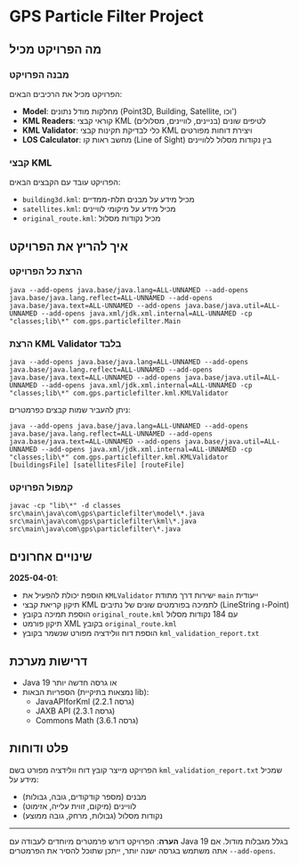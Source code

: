 # GPS Particle Filter Project

## מה הפרויקט מכיל

### מבנה הפרויקט
הפרויקט מכיל את הרכיבים הבאים:
- **Model**: מחלקות מודל נתונים (Point3D, Building, Satellite, וכו')
- **KML Readers**: קוראי קבצי KML לטיפים שונים (בניינים, לוויינים, מסלולים)
- **KML Validator**: כלי לבדיקת תקינות קבצי KML ויצירת דוחות מפורטים
- **LOS Calculator**: מחשב ראות קו (Line of Sight) בין נקודות מסלול ללוויינים

### קבצי KML
הפרויקט עובד עם הקבצים הבאים:
- `building3d.kml`: מכיל מידע על מבנים תלת-ממדיים
- `satellites.kml`: מכיל מידע על מיקומי לוויינים
- `original_route.kml`: מכיל נקודות מסלול

## איך להריץ את הפרויקט

### הרצת כל הפרויקט
```
java --add-opens java.base/java.lang=ALL-UNNAMED --add-opens java.base/java.lang.reflect=ALL-UNNAMED --add-opens java.base/java.text=ALL-UNNAMED --add-opens java.base/java.util=ALL-UNNAMED --add-opens java.xml/jdk.xml.internal=ALL-UNNAMED -cp "classes;lib\*" com.gps.particlefilter.Main
```

### הרצת KML Validator בלבד
```
java --add-opens java.base/java.lang=ALL-UNNAMED --add-opens java.base/java.lang.reflect=ALL-UNNAMED --add-opens java.base/java.text=ALL-UNNAMED --add-opens java.base/java.util=ALL-UNNAMED --add-opens java.xml/jdk.xml.internal=ALL-UNNAMED -cp "classes;lib\*" com.gps.particlefilter.kml.KMLValidator
```

ניתן להעביר שמות קבצים כפרמטרים:
```
java --add-opens java.base/java.lang=ALL-UNNAMED --add-opens java.base/java.lang.reflect=ALL-UNNAMED --add-opens java.base/java.text=ALL-UNNAMED --add-opens java.base/java.util=ALL-UNNAMED --add-opens java.xml/jdk.xml.internal=ALL-UNNAMED -cp "classes;lib\*" com.gps.particlefilter.kml.KMLValidator [buildingsFile] [satellitesFile] [routeFile]
```

### קמפול הפרויקט
```
javac -cp "lib\*" -d classes src\main\java\com\gps\particlefilter\model\*.java src\main\java\com\gps\particlefilter\kml\*.java src\main\java\com\gps\particlefilter\*.java
```

## שינויים אחרונים
**2025-04-01**:
- הוספת יכולת להפעיל את `KMLValidator` ישירות דרך מתודת `main` ייעודית
- תיקון קריאת קבצי KML לתמיכה בפורמטים שונים של נתיבים (LineString ו-Point)
- הוספת תמיכה בקובץ `original_route.kml` עם 184 נקודות מסלול
- תיקון פורמט XML בקובץ `original_route.kml`
- הוספת דוח וולידציה מפורט שנשמר בקובץ `kml_validation_report.txt`

## דרישות מערכת
- Java 19 או גרסה חדשה יותר
- הספריות הבאות (נמצאות בתיקיית lib):
  - JavaAPIforKml (גרסה 2.2.1)
  - JAXB API (גרסה 2.3.1)
  - Commons Math (גרסה 3.6.1)

## פלט ודוחות
הפרויקט מייצר קובץ דוח וולידציה מפורט בשם `kml_validation_report.txt` שמכיל מידע על:
- מבנים (מספר קודקודים, גובה, גבולות)
- לוויינים (מיקום, זווית עלייה, אזימוט)
- נקודות מסלול (גבולות, מרחק, גובה ממוצע)

---

**הערה**: הפרויקט דורש פרמטרים מיוחדים לעבודה עם Java 19 בגלל מגבלות מודול. אם אתה משתמש בגרסה ישנה יותר, ייתכן שתוכל להסיר את הפרמטרים `--add-opens`.
